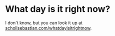 # What day is it right now?

I don't know, but you can look it up at [schollsebastian.com/whatdayisitrightnow](https://schollsebastian.github.io/whatdayisitrightnow/).

